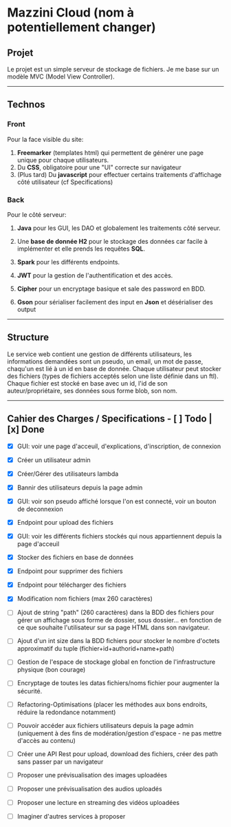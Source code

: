 # **Mazzini Cloud (nom à potentiellement changer)**

## **Projet**

Le projet est un simple serveur de stockage de fichiers. Je me base sur un modèle MVC (Model View Controller).

---
## **Technos**

### Front

Pour la face visible du site: 
1. **Freemarker** (templates html) qui permettent de générer une page unique pour chaque utilisateurs.
2. Du **CSS**, obligatoire pour une "UI" correcte sur navigateur
3. (Plus tard) Du **javascript** pour effectuer certains traitements d'affichage côté utilisateur (cf Specifications)

### Back

Pour le côté serveur:
1. **Java** pour les GUI, les DAO et globalement les traitements côté serveur.

2. Une **base de donnée H2** pour le stockage des données car facile à implémenter et elle prends les requêtes **SQL**.

3. **Spark** pour les différents endpoints.

4. **JWT** pour la gestion de l'authentification et des accès.

5. **Cipher** pour un encryptage basique et sale des password en BDD.

6. **Gson** pour sérialiser facilement des input en **Json** et désérialiser des output

---
## **Structure**

Le service web contient une gestion de différents utilisateurs, les informations demandées sont un pseudo, un email, un mot de passe, chaqu'un est lié à un id en base de donnée. Chaque utilisateur peut stocker des fichiers (types de fichiers acceptés selon une liste définie dans un ftl). 
Chaque fichier est stocké en base avec un id, l'id de son auteur/propriétaire, ses données sous forme blob, son nom.

---
## **Cahier des Charges / Specifications - [ ] Todo | [x] Done**

- [x] GUI: voir une page d'acceuil, d'explications, d'inscription, de connexion

- [x] Créer un utilisateur admin

- [x] Créer/Gérer des utilisateurs lambda

- [x] Bannir des utilisateurs depuis la page admin

- [x] GUI: voir son pseudo affiché lorsque l'on est connecté, voir un bouton de deconnexion

- [x] Endpoint pour upload des fichiers

- [x] GUI: voir les différents fichiers stockés qui nous appartiennent depuis la page d'acceuil

- [x] Stocker des fichiers en base de données

- [x] Endpoint pour supprimer des fichiers

- [x] Endpoint pour télécharger des fichiers

- [x] Modification nom fichiers (max 260 caractères)

- [ ] Ajout de string "path"  (260 caractères) dans la BDD des fichiers pour gérer un affichage sous forme de dossier, sous dossier... en fonction de ce que souhaite l'utilisateur sur sa page HTML dans son navigateur.

- [ ] Ajout d'un int size dans la BDD fichiers pour stocker le nombre d'octets approximatif du tuple (fichier+id+authorid+name+path) 

- [ ] Gestion de l'espace de stockage global en fonction de l'infrastructure physique (bon courage)

- [ ] Encryptage de toutes les datas fichiers/noms fichier pour augmenter la sécurité.

- [ ] Refactoring-Optimisations (placer les méthodes aux bons endroits, réduire la redondance notamment)

- [ ] Pouvoir accéder aux fichiers utilisateurs depuis la page admin (uniquement à des fins de modération/gestion d'espace - ne pas mettre d'accès au contenu)

- [ ] Créer une API Rest pour upload, download des fichiers, créer des path sans passer par un navigateur

- [ ] Proposer une prévisualisation des images uploadées

- [ ] Proposer une prévisualisation des audios uploadés

- [ ] Proposer une lecture en streaming des vidéos uploadées

- [ ] Imaginer d'autres services à proposer

